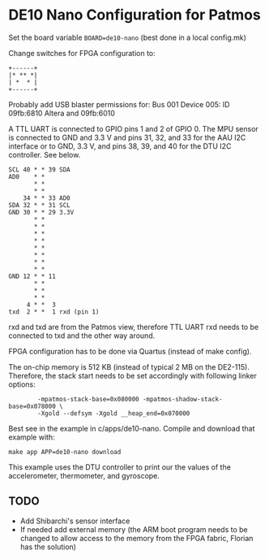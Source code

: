 # DE10 Nano Configuration for Patmos

Set the board variable `BOARD=de10-nano` (best done in a local config.mk)

Change switches for FPGA configuration to:

```
+------+
|* ** *|
| *  * |
+------+
```

Probably add USB blaster permissions for: Bus 001 Device 005: ID 09fb:6810 Altera and 09fb:6010

A TTL UART is connected to GPIO pins 1 and 2 of GPIO 0. The MPU sensor is connected to GND and 3.3 V and pins 31, 32, and 33 for the AAU I2C interface or to GND, 3.3 V, and pins 38, 39, and 40 for the DTU I2C controller. See below.

```
SCL 40 * * 39 SDA
AD0    * *
       * *
       * *
    34 * * 33 AD0
SDA 32 * * 31 SCL
GND 30 * * 29 3.3V
       * *
       * *
       * *
       * *
       * *
       * *
       * *
       * *
GND 12 * * 11
       * *
       * *
       * *
     4 * *  3
txd  2 * *  1 rxd (pin 1)
```

rxd and txd are from the Patmos view, therefore TTL UART rxd needs to
be connected to txd and the other way around.

FPGA configuration has to be done via Quartus (instead of make config).

The on-chip memory is 512 KB (instead of typical 2 MB on the DE2-115).
Therefore, the stack start needs to be set accordingly with following
linker options:

```
        -mpatmos-stack-base=0x080000 -mpatmos-shadow-stack-base=0x078000 \
        -Xgold --defsym -Xgold __heap_end=0x070000
```

Best see in the example in c/apps/de10-nano. Compile and download that example with:

```
make app APP=de10-nano download
```

This example uses the DTU controller to print our the values of the accelerometer, thermometer, and gyroscope.


## TODO

 * Add Shibarchi's sensor interface
 * If needed add external memory (the ARM boot program needs to be changed to allow access to the memory from the FPGA fabric, Florian has the solution)




